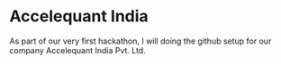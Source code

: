 # Accelequant India

As part of our very first hackathon, I will doing the github setup for our company Accelequant India Pvt. Ltd.
